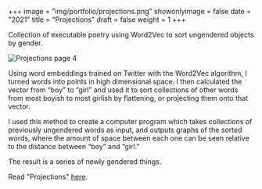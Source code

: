 +++
image = "img/portfolio/projections.png"
showonlyimage = false
date = "2021"
title = "Projections"
draft = false
weight = 1
+++

Collection of executable poetry using Word2Vec to sort ungendered objects by gender.
<!--more-->

![Projections page 4](/img/portfolio/res/proj4.png)

Using word embeddings trained on Twitter with the
Word2Vec algorithm, I turned words into points in high
dimensional space. I then calculated the vector from
“boy” to “girl” and used it to sort collections of other
words from most boyish to most girlish by flattening, or
projecting them onto that vector.

I used this method to create a computer program which
takes collections of previously ungendered words as
input, and outputs graphs of the sorted words, where the
amount of space between each one can be seen relative
to the distance between “boy” and “girl.”

The result is a series of newly gendered things.


Read "Projections" [here](/img/portfolio/res/projections.pdf).
